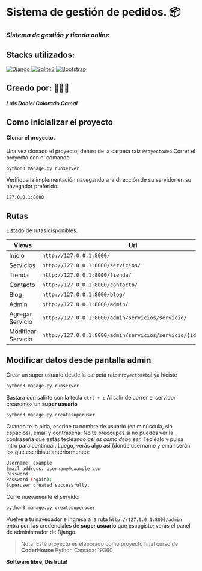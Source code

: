 # Sistema de gestión de pedidos. 📦
### _Sistema de gestión y tienda online_

## Stacks utilizados:
[![Django](https://img.shields.io/badge/Django-3DDC8?style=for-the-badge&logo=Python&logoColor=white&labelColor=101010)]()
[![Sqlite3](https://img.shields.io/badge/Sqlite3-1B7DC5?style=for-the-badge&logo=Sqlite&logoColor=white&labelColor=101010)]()
[![Bootstrap](https://img.shields.io/badge/bootstrap-563d7c?style=for-the-badge&logo=bootstrap&logoColor=white&labelColor=101010)]()

## Creado por: 🧑🏽‍💻
##### Luis Daniel Colorado Camal


## Como inicializar el proyecto

#### Clonar el proyecto.
Una vez clonado el proyecto, dentro de la carpeta raiz `ProyectoWeb`
Correr el proyecto con el comando
```sh
python3 manage.py runserver
```
Verifique la implementación navegando a la dirección de su servidor en
su navegador preferido.
```sh
127.0.0.1:8000
```

## Rutas 

Listado de rutas disponibles.

| Views | Url |
| ------ | ------ |
| Inicio | ``http://127.0.0.1:8000/`` |
| Servicios | ``http://127.0.0.1:8000/servicios/`` |
| Tienda | ``http://127.0.0.1:8000/tienda/`` |
| Contacto | ``http://127.0.0.1:8000/contacto/`` |
| Blog | ``http://127.0.0.1:8000/blog/`` |
| Admin | ``http://127.0.0.1:8000/admin/`` |
| Agregar Servicio | ``http://127.0.0.1:8000/admin/servicios/servicio/`` |
| Modificar Servicio | ``http://127.0.0.1:8000/admin/servicios/servicio/{id}/change/`` |

## Modificar datos desde pantalla admin
Crear un super usuario desde la carpeta raiz ``ProyectoWeb``si ya hiciste 
```sh
python3 manage.py runserver
````
Bastara con salirte con la tecla ``ctrl + c``
Al salir de correr el servidor crearemos un **super usuario**
```sh
python3 manage.py createsuperuser
```
Cuando te lo pida, escribe tu nombre de usuario (en minúscula, sin espacios), email y contraseña. No te preocupes si no puedes ver la contraseña que estás tecleando _así es como debe ser._ Tecléalo y pulsa intro para continuar. Luego, verás algo así (donde username y email serán los que escribiste anteriormente): 
```sh
Username: example
Email address: Username@example.com
Password:
Password (again):
Superuser created successfully.
```
Corre nuevamente el servidor
```sh
python3 manage.py createsuperuser
```

Vuelve a tu navegador e ingresa a la ruta  ``http://127.0.0.1:8000/admin`` entra con las credenciales de **super usuario** que escogiste; verás el panel de administrador de Django.




> Nota: Este proyecto es elaborado como proyecto final curso de **CoderHouse** Python Camada: 19360


**Software libre, Disfruta!**


